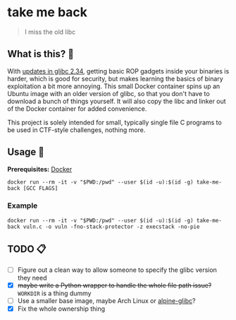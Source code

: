 # take me back
> I miss the old libc

## What is this? 🧐
With [updates in glibc 2.34](https://sourceware.org/git/?p=glibc.git;a=commit;h=035c012e32c11e84d64905efaf55e74f704d3668), getting basic ROP gadgets inside your binaries is harder, which is good for security, but makes learning the basics of binary exploitation a bit more annoying. This small Docker container spins up an Ubuntu image with an older version of glibc, so that you don't have to download a bunch of things yourself. It will also copy the libc and linker out of the Docker container for added convenience.

This project is solely intended for small, typically single file C programs to be used in CTF-style challenges, nothing more.

## Usage 🐳
**Prerequisites:** [Docker](https://docs.docker.com/engine/install/)
```shell
docker run --rm -it -v "$PWD:/pwd" --user $(id -u):$(id -g) take-me-back [GCC FLAGS]
```

### Example
```shell
docker run --rm -it -v "$PWD:/pwd" --user $(id -u):$(id -g) take-me-back vuln.c -o vuln -fno-stack-protector -z execstack -no-pie
```

## TODO 📋
- [ ] Figure out a clean way to allow someone to specify the glibc version they need
- [x] ~~maybe write a Python wrapper to handle the whole file path issue?~~ `WORKDIR` is a thing dummy
- [ ] Use a smaller base image, maybe Arch Linux or [alpine-glibc](https://hub.docker.com/r/frolvlad/alpine-glibc)?
- [x] Fix the whole ownership thing
